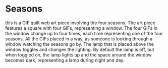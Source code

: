 # Seasons
 this is a GIF quilt web art piece involving the four seasons.
The art piece features a square with four GIFs, representing a window. The four GIFs in the window change up to four times, each time representing one of the four seasons. All the GIFs placed in a way, as someone is looking through a window watching the seasons go by.
The lamp that is placed above the window toggles and changes the lighting. By default the lamp is off, but when toggled on, the lamp lights up and the space around the window becomes dark, representing a lamp during night and day.
